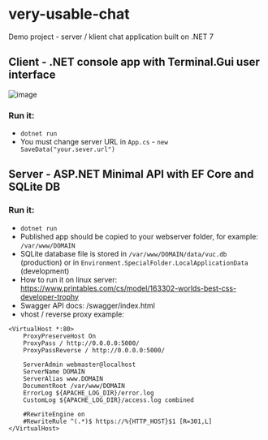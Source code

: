 # very-usable-chat

Demo project - server / klient chat application built on .NET 7

## Client - .NET console app with Terminal.Gui user interface

![image](https://github.com/MichalSkoula/very-usable-chat/assets/5922575/c33299c2-8f57-46d2-9a14-fa2a2fc1f5f3)

### Run it:
- ```dotnet run```
- You must change server URL in ```App.cs``` - ```new SaveData("your.sever.url")```

## Server - ASP.NET Minimal API with EF Core and SQLite DB

### Run it:

- ```dotnet run```
- Published app should be copied to your webserver folder, for example: `/var/www/DOMAIN`
- SQLite database file is stored in `/var/www/DOMAIN/data/vuc.db` (production) or in `Environment.SpecialFolder.LocalApplicationData` (development)
- How to run it on linux server: https://www.printables.com/cs/model/163302-worlds-best-css-developer-trophy
- Swagger API docs: /swagger/index.html
- vhost / reverse proxy example:

```
<VirtualHost *:80>
    ProxyPreserveHost On
    ProxyPass / http://0.0.0.0:5000/
    ProxyPassReverse / http://0.0.0.0:5000/

    ServerAdmin webmaster@localhost
    ServerName DOMAIN
    ServerAlias www.DOMAIN
    DocumentRoot /var/www/DOMAIN
    ErrorLog ${APACHE_LOG_DIR}/error.log
    CustomLog ${APACHE_LOG_DIR}/access.log combined

    #RewriteEngine on
    #RewriteRule ^(.*)$ https://%{HTTP_HOST}$1 [R=301,L]
</VirtualHost>
```
